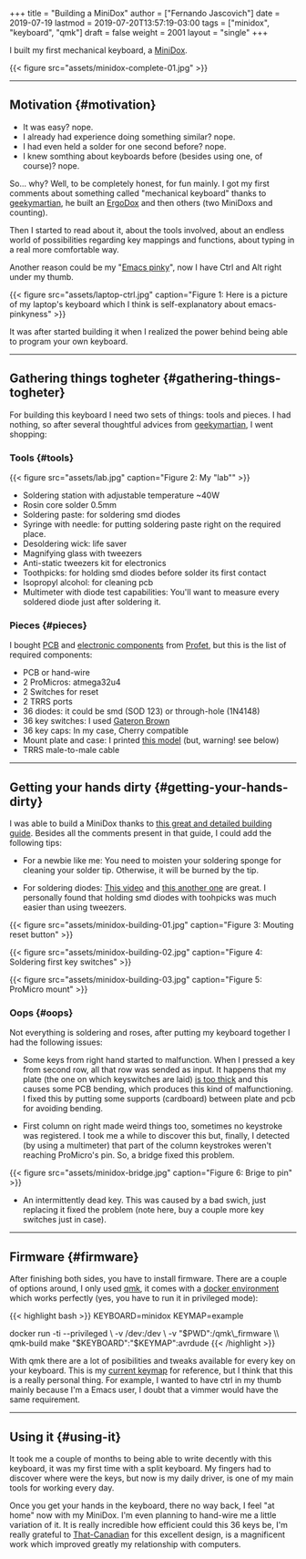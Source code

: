 +++
title = "Building a MiniDox"
author = ["Fernando Jascovich"]
date = 2019-07-19
lastmod = 2019-07-20T13:57:19-03:00
tags = ["minidox", "keyboard", "qmk"]
draft = false
weight = 2001
layout = "single"
+++

I built my first mechanical keyboard, a [MiniDox](<https://github.com/That-Canadian/MiniDox%5FPCB>).

{{< figure src="assets/minidox-complete-01.jpg" >}}

---


## Motivation {#motivation}

-   It was easy? nope.
-   I already had experience doing something similar? nope.
-   I had even held a solder for one second before? nope.
-   I knew somthing about keyboards before (besides using one, of course)? nope.

So... why?
Well, to be completely honest, for fun mainly. I got my first comments about something called "mechanical keyboard" thanks to [geekymartian](<https://github.com/bfagundez>), he built an [ErgoDox](<https://www.ergodox.io/>) and then others (two MiniDoxs and counting).

Then I started to read about it, about the tools involved, about an endless world of possibilities regarding key mappings and functions, about typing in a real more comfortable way.

Another reason could be my "[Emacs pinky](<https://en.wikipedia.org/wiki/Emacs#Emacs%5Fpinky>)", now I have Ctrl and Alt right under my thumb.

{{< figure src="assets/laptop-ctrl.jpg" caption="Figure 1: Here is a picture of my laptop's keyboard which I think is self-explanatory about emacs-pinkyness" >}}

It was after started building it when I realized the power behind being able to program your own keyboard.

---


## Gathering things togheter {#gathering-things-togheter}

For building this keyboard I need two sets of things: tools and pieces. I had nothing, so after several thoughtful advices from [geekymartian](<https://github.com/bfagundez>), I went shopping:


### Tools {#tools}

{{< figure src="assets/lab.jpg" caption="Figure 2: My \"lab\"" >}}

-   Soldering station with adjustable temperature ~40W
-   Rosin core solder 0.5mm
-   Soldering paste: for soldering smd diodes
-   Syringe with needle: for putting soldering paste right on the required place.
-   Desoldering wick: life saver
-   Magnifying glass with tweezers
-   Anti-static tweezers kit for electronics
-   Toothpicks: for holding smd diodes before solder its first contact
-   Isopropyl alcohol: for cleaning pcb
-   Multimeter with diode test capabilities: You'll want to measure every soldered diode just after soldering it.


### Pieces {#pieces}

I bought [PCB](<https://shop.profetkeyboards.com/product/minidox-pcb-set>) and [electronic components](<https://shop.profetkeyboards.com/product/minidox-pcb-set>) from [Profet](<https://shop.profetkeyboards.com/>), but this is the list of required components:

-   PCB or hand-wire
-   2 ProMicros: atmega32u4
-   2 Switches for reset
-   2 TRRS ports
-   36 diodes: it could be smd (SOD 123) or through-hole (1N4148)
-   36 key switches: I used [Gateron Brown](<https://www.switchtop.com/product/gateron-switches>)
-   36 key caps: In my case, Cherry compatible
-   Mount plate and case: I printed [this model](<https://github.com/fernando-jascovich/minidox-case>) (but, warning! see below)
-   TRRS male-to-male cable

---


## Getting your hands dirty {#getting-your-hands-dirty}

I was able to build a MiniDox thanks to [this great and detailed building guide](<https://imgur.com/a/vImo6>).
Besides all the comments present in that guide, I could add the following tips:

-   For a newbie like me:
    You need to moisten your soldering sponge for cleaning your solder tip. Otherwise, it will be burned by the tip.

-   For soldering diodes:
    [This video](<https://www.youtube.com/watch?v=Jpj3tilIaik>) and [this another one](<https://www.youtube.com/watch?v=pzhBj1imgrk>) are great. I personally found that holding smd diodes with toohpicks was much easier than using tweezers.

{{< figure src="assets/minidox-building-01.jpg" caption="Figure 3: Mouting reset button" >}}

{{< figure src="assets/minidox-building-02.jpg" caption="Figure 4: Soldering first key switches" >}}

{{< figure src="assets/minidox-building-03.jpg" caption="Figure 5: ProMicro mount" >}}


### Oops {#oops}

Not everything is soldering and roses, after putting my keyboard together I had the following issues:

-   Some keys from right hand started to malfunction. When I pressed a key from second row, all that row was sended as input. It happens that my plate (the one on which keyswitches are laid) [is too thick](<https://github.com/fernando-jascovich/minidox-case/issues/2>) and this causes some PCB bending, which produces this kind of malfunctioning. I fixed this by putting some supports (cardboard) between plate and pcb for avoiding bending.

-   First column on right made weird things too, sometimes no keystroke was registered. I took me a while to discover this but, finally, I detected (by using a multimeter) that part of the column keystrokes weren't reaching ProMicro's pin. So, a bridge fixed this problem.

{{< figure src="assets/minidox-bridge.jpg" caption="Figure 6: Brige to pin" >}}

-   An intermittently dead key. This was caused by a bad swich, just replacing it fixed the problem (note here, buy a couple more key switches just in case).

---


## Firmware {#firmware}

After finishing both sides, you have to install firmware. There are a couple of options around, I only used [qmk](<https://qmk.fm/>), it comes with a [docker environment](<https://github.com/qmk/qmk%5Ffirmware/blob/master/Dockerfile>) which works perfectly (yes, you have to run it in privileged mode):

{{< highlight bash >}}
KEYBOARD=minidox
KEYMAP=example

docker run -ti --privileged \\
       -v /dev:/dev \\
       -v "$PWD":/qmk\_firmware \\
       qmk-build make "$KEYBOARD":"$KEYMAP":avrdude
{{< /highlight >}}

With qmk there are a lot of posibilities and tweaks available for every key on your keyboard. This is my [current keymap](<https://github.com/fernando-jascovich/qmk%5Ffirmware/tree/fernando-jascovich%5Fminidox%5Flayout/keyboards/minidox/keymaps/fernando%5Fjascovich>) for reference, but I think that this is a really personal thing. For example, I wanted to have ctrl in my thumb mainly because I'm a Emacs user, I doubt that a vimmer would have the same requirement.

---


## Using it {#using-it}

It took me a couple of months to being able to write decently with this keyboard, it was my first time with a split keyboard. My fingers had to discover where were the keys, but now is my daily driver, is one of my main tools for working every day.

Once you get your hands in the keyboard, there no way back, I feel "at home" now with my MiniDox. I'm even planning to hand-wire me a little variation of it. It is really incredible how efficient could this 36 keys be, I'm really grateful to [That-Canadian](<https://github.com/That-Canadian>) for this excellent design, is a magnificent work which improved greatly my relationship with computers.
